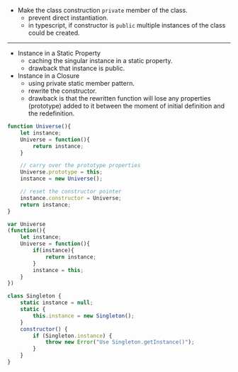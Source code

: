 - Make the class construction `private` member of the class.
	- prevent direct instantiation. 
	- in typescript, if constructor is `public` multiple instances of the class could be created.

---

- Instance in a Static Property
	- caching the singular instance in a static property.
	- drawback that instance is public.
- Instance in a Closure
	- using private static member pattern.
	- rewrite the constructor.
	- drawback is that the rewritten function will lose any properties (prototype) added to it between the moment of initial definition and the redefinition.
```javascript
function Universe(){
	let instance;
	Universe = function(){
		return instance;	
	}

	// carry over the prototype properties
	Universe.prototype = this;
	instance = new Universe();

	// reset the constructor pointer
	instance.constructor = Universe;
	return instance;
}
```

```javascript
var Universe
(function(){
	let instance;
	Universe = function(){
		if(instance){
			return instance;
		}
		instance = this;
	}
})
```

```js
class Singleton {
	static instance = null;
	static {
		this.instance = new Singleton();
	}
	constructor() {
		if (Singleton.instance) {
			throw new Error("Use Singleton.getInstance()");
		}
	}
}
```